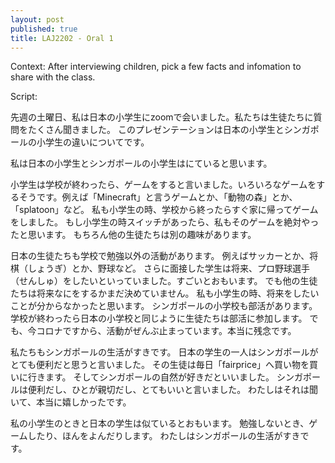 ```yaml
---
layout: post
published: true
title: LAJ2202 - Oral 1
---
```

Context: After interviewing children, pick a few facts and infomation to share with the class.


Script:

先週の土曜日、私は日本の小学生にzoomで会いました。私たちは生徒たちに質問をたくさん聞きました。
このプレゼンテーションは日本の小学生とシンガポールの小学生の違いについてです。

私は日本の小学生とシンガポールの小学生はにていると思います。

小学生は学校が終わったら、ゲームをすると言いました。いろいろなゲームをするそうです。例えば「Minecraft」と言うゲームとか、「動物の森」とか、「splatoon」など。
私も小学生の時、学校から終ったらすぐ家に帰ってゲームをしました。
もし小学生の時スイッチがあったら、私もそのゲームを絶対やったと思います。
もちろん他の生徒たちは別の趣味があります。

日本の生徒たちも学校で勉強以外の活動があります。
例えばサッカーとか、将棋（しょうぎ）とか、野球など。
さらに面接した学生は将来、プロ野球選手（せんしゅ）をしたいといっていました。すごいとおもいます。
でも他の生徒たちは将来なにをするかまだ決めていません。
私も小学生の時、将来をしたいことが分からなかったと思います。
シンガポールの小学校も部活があります。
学校が終わったら日本の小学校と同じように生徒たちは部活に参加します。
でも、今コロナですから、活動がぜんぶ止まっています。本当に残念です。

私たちもシンガポールの生活がすきです。
日本の学生の一人はシンガポールがとても便利だと思うと言いました。
その生徒は毎日「fairprice」へ買い物を買いに行きます。
そしてシンガポールの自然が好きだといいました。
シンガポールは便利だし、ひとが親切だし、とてもいいと言いました。
わたしはそれは聞いて、本当に嬉しかったです。

私の小学生のときと日本の学生は似ているとおもいます。
勉強しないとき、ゲームしたり、ほんをよんだりします。
わたしはシンガポールの生活がすきです。



